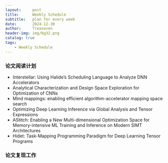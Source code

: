```yaml
---
layout:     post
title:      Weekly Schedule
subtitle:   plan for every week
date:       2024-12-30
author:     Treaseven
header-img: img/bg32.png
catalog: true
tags:
    - Weekly Schedule
---
```


### 论文阅读计划
* Interstellar: Using Halide’s Scheduling Language to Analyze DNN Accelerators 
* Analytical Characterization and Design Space Exploration for Optimization of CNNs
* Mind mappings: enabling efficient algorithm-accelerator mapping space search
* Optimizing Deep Learning Inference via Global Analysis and Tensor Expressions
* AStitch: Enabling a New Multi-dimensional Optimization Space for Memory-intensive ML Training and Inference on Modern SIMT Architectures 
* Hidet: Task-Mapping Programming Paradigm for Deep Learning Tensor Programs


### 论文复现工作